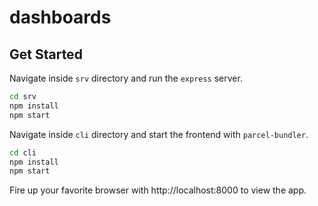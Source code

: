 # dashboards

## Get Started

Navigate inside `srv` directory and run the `express` server.

```bash
cd srv
npm install
npm start
```

Navigate inside `cli` directory and start the frontend with `parcel-bundler`.

```bash
cd cli
npm install
npm start
```

Fire up your favorite browser with http://localhost:8000 to view the app.
